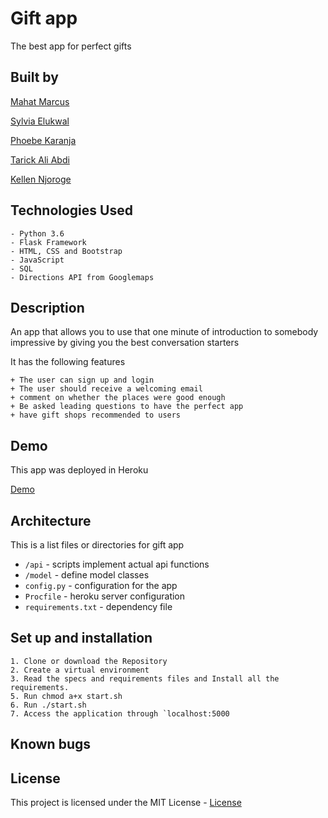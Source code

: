 # Gift app
The best app for perfect gifts

## Built by 

   [Mahat Marcus](https://github.com/abdirahman-mahat)

   [Sylvia Elukwal](https://github.com/elkwal)

   [Phoebe Karanja](https://github.com/phoebekaranja)

   [Tarick Ali Abdi](https://github.com/shureim)

   [Kellen Njoroge](https://github.com/KellenNjoroge)

## Technologies Used

    - Python 3.6
    - Flask Framework
    - HTML, CSS and Bootstrap
    - JavaScript
    - SQL
    - Directions API from Googlemaps

## Description
An app that allows you to use that one minute of introduction to somebody impressive by giving you the best conversation starters

It has the following features


    + The user can sign up and login
    + The user should receive a welcoming email
    + comment on whether the places were good enough
    + Be asked leading questions to have the perfect app
    + have gift shops recommended to users



## Demo
This app was deployed in Heroku

[Demo](https://giftapp2.herokuapp.com/)

## Architecture
This is a list files or directories for gift app

+ `/api` - scripts implement actual api functions
+ `/model` - define  model classes
+ `config.py` - configuration for the app
+ `Procfile` - heroku server configuration
+ `requirements.txt` - dependency file

## Set up and installation

    1. Clone or download the Repository
    2. Create a virtual environment
    3. Read the specs and requirements files and Install all the requirements.
    5. Run chmod a+x start.sh
    6. Run ./start.sh
    7. Access the application through `localhost:5000

## Known bugs



## License

This project is licensed under the MIT License - [License](LICENSE)
